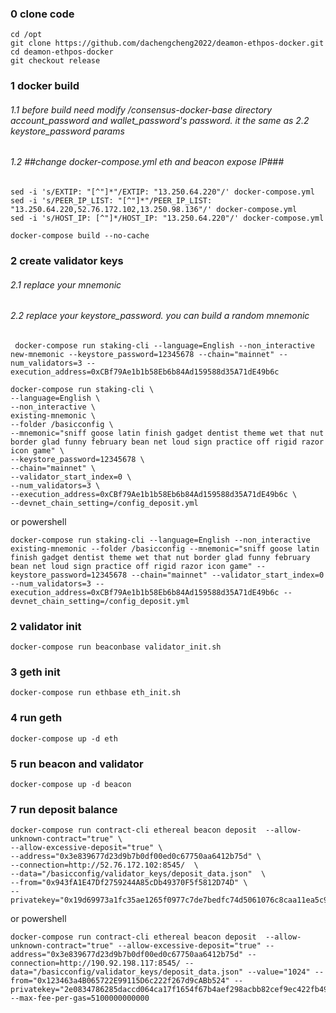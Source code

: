 ### 0 clone code
```shell
cd /opt
git clone https://github.com/dachengcheng2022/deamon-ethpos-docker.git
cd deamon-ethpos-docker
git checkout release
```

### 1 docker build 
###### 1.1 before build need modify /consensus-docker-base directory account_password and wallet_password's password. it the same as 2.2 keystore_password params
###### 1.2 ##change docker-compose.yml  eth and beacon expose IP###
```shell
sed -i 's/EXTIP: "[^"]*"/EXTIP: "13.250.64.220"/' docker-compose.yml
sed -i 's/PEER_IP_LIST: "[^"]*"/PEER_IP_LIST: "13.250.64.220,52.76.172.102,13.250.98.136"/' docker-compose.yml
sed -i 's/HOST_IP: [^"]*/HOST_IP: "13.250.64.220"/' docker-compose.yml

```

```shell
docker-compose build --no-cache
```

### 2 create validator keys
###### 2.1 replace your mnemonic
###### 2.2 replace your keystore_password. you can build a random mnemonic
```shell 
 docker-compose run staking-cli --language=English --non_interactive new-mnemonic --keystore_password=12345678 --chain="mainnet" --num_validators=3 --execution_address=0xCBf79Ae1b1b58Eb6b84Ad159588d35A71dE49b6c
```
```shell
docker-compose run staking-cli \
--language=English \
--non_interactive \
existing-mnemonic \
--folder /basicconfig \
--mnemonic="sniff goose latin finish gadget dentist theme wet that nut border glad funny february bean net loud sign practice off rigid razor icon game" \
--keystore_password=12345678 \
--chain="mainnet" \
--validator_start_index=0 \
--num_validators=3 \
--execution_address=0xCBf79Ae1b1b58Eb6b84Ad159588d35A71dE49b6c \
--devnet_chain_setting=/config_deposit.yml
```
or powershell 
```shell
docker-compose run staking-cli --language=English --non_interactive existing-mnemonic --folder /basicconfig --mnemonic="sniff goose latin finish gadget dentist theme wet that nut border glad funny february bean net loud sign practice off rigid razor icon game" --keystore_password=12345678 --chain="mainnet" --validator_start_index=0 --num_validators=3 --execution_address=0xCBf79Ae1b1b58Eb6b84Ad159588d35A71dE49b6c --devnet_chain_setting=/config_deposit.yml
```
### 2 validator init 
```shell
docker-compose run beaconbase validator_init.sh
```

### 3 geth init 
```shell
docker-compose run ethbase eth_init.sh
```

### 4 run geth
```shell
docker-compose up -d eth
```

### 5 run beacon and validator
```shell
docker-compose up -d beacon
```

### 7 run deposit balance
```shell
docker-compose run contract-cli ethereal beacon deposit  --allow-unknown-contract="true" \
--allow-excessive-deposit="true" \
--address="0x3e839677d23d9b7b0df00ed0c67750aa6412b75d" \
--connection=http://52.76.172.102:8545/  \
--data="/basicconfig/validator_keys/deposit_data.json"  \
--from="0x943fA1E47Df2759244A85cDb49370F5f5812D74D" \
--privatekey="0x19d69973a1fc35ae1265f0977c7de7bedfc74d5061076c8caa11ea5c9a01e909"
```
or powershell
```shell
docker-compose run contract-cli ethereal beacon deposit  --allow-unknown-contract="true" --allow-excessive-deposit="true" --address="0x3e839677d23d9b7b0df00ed0c67750aa6412b75d" --connection=http://190.92.198.117:8545/ --data="/basicconfig/validator_keys/deposit_data.json" --value="1024" --from="0x123463a4B065722E99115D6c222f267d9cABb524" --privatekey="2e0834786285daccd064ca17f1654f67b4aef298acbb82cef9ec422fb4975622" --max-fee-per-gas=5100000000000
```